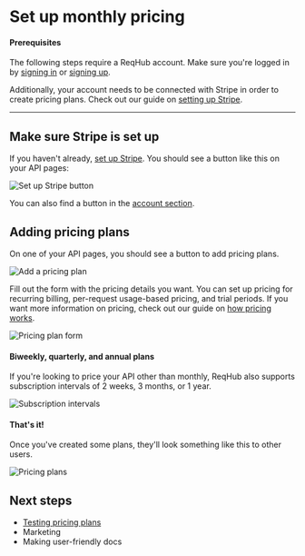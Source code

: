 
# Set up monthly pricing

#### Prerequisites

The following steps require a ReqHub account. Make sure you're logged in by [signing in](https://reqhub.io/login) or [signing up](https://reqhub.io/create-account).

Additionally, your account needs to be connected with Stripe in order to create pricing plans. Check out our guide on [setting up Stripe](guides/setting-up-stripe.md).

----

## Make sure Stripe is set up

If you haven't already, [set up Stripe](guides/setting-up-stripe.md). You should see a button like this on your API pages:

![Set up Stripe button](https://reqhubprod.blob.core.windows.net/public/docs/set-up-stripe.png)

You can also find a button in the [account section](https://dev.reqhub.io/account).

## Adding pricing plans

On one of your API pages, you should see a button to add pricing plans.

![Add a pricing plan](https://reqhubprod.blob.core.windows.net/public/docs/add-pricing-plan.png)

Fill out the form with the pricing details you want. You can set up pricing for recurring billing, per-request usage-based pricing, and trial periods. If you want more information on pricing, check out our guide on [how pricing works](/guides/how-pricing-works).

![Pricing plan form](https://reqhubprod.blob.core.windows.net/public/docs/pricing-plan-form.png)

#### Biweekly, quarterly, and annual plans

If you're looking to price your API other than monthly, ReqHub also supports subscription intervals of 2 weeks, 3 months, or 1 year.

![Subscription intervals](https://reqhubprod.blob.core.windows.net/public/docs/pricing-subscription-intervals.png)

#### That's it!

Once you've created some plans, they'll look something like this to other users.

![Pricing plans](https://reqhubprod.blob.core.windows.net/public/docs/pricing-plans.png)

## Next steps

* [Testing pricing plans](/recipes/simulating-pricing-plans)
* Marketing
* Making user-friendly docs


